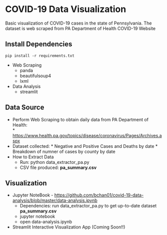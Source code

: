 # COVID-19 Data Visualization #

Basic visualization of COVID-19 cases in the state of Pennsylvania. The dataset is web scraped from PA Department of Health COVID-19 Website

## Install Dependencies ##

```
pip install -r requirements.txt
```

* Web Scraping
  * panda
  * beautifulsoup4
  * lxml
* Data Analysis
  * streamlit

## Data Source ##

* Perform Web Scraping to obtain daily data from PA Department of Health:   
      * https://www.health.pa.gov/topics/disease/coronavirus/Pages/Archives.aspx
* Dataset collected:
      * Negative and Positive Cases and Deaths by date
      * Breakdown of numner of cases by county by date
* How to Extract Data
  * Run: python data_extractor_pa.py
  * CSV file produced: **pa_summary.csv**

## Visualization ##

* Jupyter NoteBook - https://github.com/bchan01/covid-19-data-analysis/blob/master/data-analysis.ipynb
  * Dependencies: run data_extractor_pa.py to get up-to-date dataset **pa_summary.csv**
  * jupyter notebook
  * open data-analysis.ipynb
* Streamlit Interactive Visualization App (Coming Soon!!)
